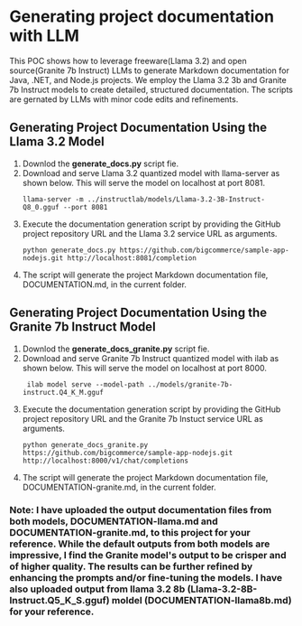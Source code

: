 # Generating project documentation with LLM

This POC shows how to leverage freeware(Llama 3.2) and open source(Granite 7b Instruct) LLMs to generate Markdown documentation for Java, .NET, and Node.js projects. We employ the Llama 3.2 3b and Granite 7b Instruct models to create detailed, structured documentation. The scripts are gernated by LLMs with minor code edits and refinements.

## Generating Project Documentation Using the Llama 3.2 Model

1. Downlod the **generate_docs.py** script fie.
2. Download and serve Llama 3.2 quantized model with llama-server as shown below. This will serve the model on localhost at port 8081. 
     ```
     llama-server -m ../instructlab/models/Llama-3.2-3B-Instruct-Q8_0.gguf --port 8081
     ```
3. Execute the documentation generation script by providing the GitHub project repository URL and the Llama 3.2 service URL as arguments.
     ```
     python generate_docs.py https://github.com/bigcommerce/sample-app-nodejs.git http://localhost:8081/completion
     ```
4. The script will generate the project Markdown documentation file, DOCUMENTATION.md, in the current folder.
   
## Generating Project Documentation Using the Granite 7b Instruct Model

1. Downlod the **generate_docs_granite.py** script fie.
2. Download and serve Granite 7b Instruct quantized model with ilab as shown below. This will serve the model on localhost at port 8000. 
     ```
      ilab model serve --model-path ../models/granite-7b-instruct.Q4_K_M.gguf
     ```
3. Execute the documentation generation script by providing the GitHub project repository URL and the Granite 7b Instuct service URL as arguments.
     ```
     python generate_docs_granite.py https://github.com/bigcommerce/sample-app-nodejs.git http://localhost:8000/v1/chat/completions
     ```
4. The script will generate the project Markdown documentation file, DOCUMENTATION-granite.md, in the current folder.

### Note: I have uploaded the output documentation files from both models, DOCUMENTATION-llama.md and DOCUMENTATION-granite.md, to this project for your reference. While the default outputs from both models are impressive, I find the Granite model's output to be crisper and of higher quality. The results can be further refined by enhancing the prompts and/or fine-tuning the models. I have also uploaded output from llama 3.2 8b (Llama-3.2-8B-Instruct.Q5_K_S.gguf) moldel (DOCUMENTATION-llama8b.md) for your reference.
